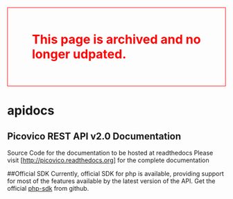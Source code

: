 <h1 style='color:red; padding:2em; border:1px solid red'> This page is archived and no longer udpated. </h1>


apidocs
=======

Picovico REST API v2.0 Documentation
------------------------------------

Source Code for the documentation to be hosted at readthedocs
Please visit [http://picovico.readthedocs.org] for the complete documentation

##Official SDK
Currently, official SDK for php is available, providing support for most of the features available by the latest version of the API.
Get the official [php-sdk](http://github.com/picovico/php-sdk) from github.

